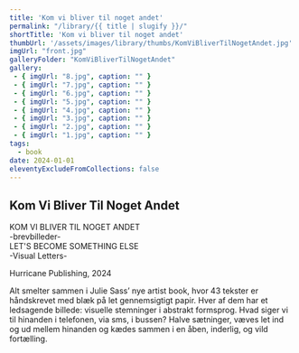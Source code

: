 ```yaml
---
title: 'Kom vi bliver til noget andet'
permalink: "/library/{{ title | slugify }}/"
shortTitle: 'Kom vi bliver til noget andet'
thumbUrl: '/assets/images/library/thumbs/KomViBliverTilNogetAndet.jpg'
imgUrl: "front.jpg"
galleryFolder: "KomViBliverTilNogetAndet"
gallery:
 - { imgUrl: "8.jpg", caption: "" }
 - { imgUrl: "7.jpg", caption: "" }
 - { imgUrl: "6.jpg", caption: "" }
 - { imgUrl: "5.jpg", caption: "" }
 - { imgUrl: "4.jpg", caption: "" }
 - { imgUrl: "3.jpg", caption: "" }
 - { imgUrl: "2.jpg", caption: "" }
 - { imgUrl: "1.jpg", caption: "" }
tags:
  - book
date: 2024-01-01
eleventyExcludeFromCollections: false
---
```



<div class="Txt">
  <h2>Kom Vi Bliver Til Noget Andet</h2>
  <p>KOM VI BLIVER TIL NOGET ANDET<br/>
  -brevbilleder-<br>
  LET'S BECOME SOMETHING ELSE<br/>
  -Visual Letters-</p>
  
  <p>Hurricane Publishing, 2024</p>

  <p>Alt smelter sammen i Julie Sass’ nye artist book, hvor 43 tekster er håndskrevet med blæk på let gennemsigtigt papir. Hver af dem har et ledsagende billede: visuelle stemninger i abstrakt formsprog. Hvad siger vi til hinanden i telefonen, via sms, i bussen? Halve sætninger, væves let ind og ud mellem hinanden og kædes sammen i en åben, inderlig, og vild fortælling.</p>
</div>
